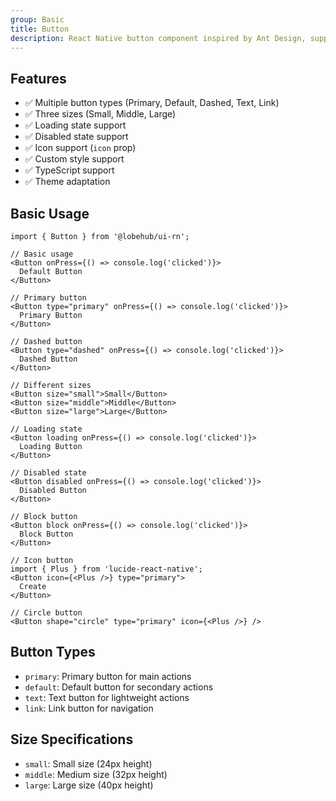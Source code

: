 ```yaml
---
group: Basic
title: Button
description: React Native button component inspired by Ant Design, supporting multiple types, sizes, and states.
---
```


## Features

- ✅ Multiple button types (Primary, Default, Dashed, Text, Link)
- ✅ Three sizes (Small, Middle, Large)
- ✅ Loading state support
- ✅ Disabled state support
- ✅ Icon support (`icon` prop)
- ✅ Custom style support
- ✅ TypeScript support
- ✅ Theme adaptation

## Basic Usage

```tsx
import { Button } from '@lobehub/ui-rn';

// Basic usage
<Button onPress={() => console.log('clicked')}>
  Default Button
</Button>

// Primary button
<Button type="primary" onPress={() => console.log('clicked')}>
  Primary Button
</Button>

// Dashed button
<Button type="dashed" onPress={() => console.log('clicked')}>
  Dashed Button
</Button>

// Different sizes
<Button size="small">Small</Button>
<Button size="middle">Middle</Button>
<Button size="large">Large</Button>

// Loading state
<Button loading onPress={() => console.log('clicked')}>
  Loading Button
</Button>

// Disabled state
<Button disabled onPress={() => console.log('clicked')}>
  Disabled Button
</Button>

// Block button
<Button block onPress={() => console.log('clicked')}>
  Block Button
</Button>

// Icon button
import { Plus } from 'lucide-react-native';
<Button icon={<Plus />} type="primary">
  Create
</Button>

// Circle button
<Button shape="circle" type="primary" icon={<Plus />} />
```

## Button Types

- `primary`: Primary button for main actions
- `default`: Default button for secondary actions
- `text`: Text button for lightweight actions
- `link`: Link button for navigation

## Size Specifications

- `small`: Small size (24px height)
- `middle`: Medium size (32px height)
- `large`: Large size (40px height)
